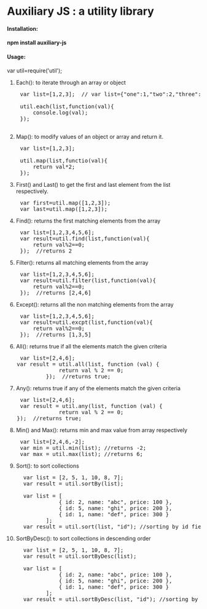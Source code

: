 Auxiliary JS : a utility library 
==================================================================
<h4>Installation:<h4>

npm install auxiliary-js

<h4>Usage:</h4>

var util=require('util');

1. Each(): to iterate through an array or object

<pre>
    var list=[1,2,3];  // var list={"one":1,"two":2,"three":3};
    
    util.each(list,function(val){
        console.log(val);
    });

</pre>

2. Map(): to modify values of an object or array and return it.

<pre>
    var list=[1,2,3];

    util.map(list,functio(val){
        return val*2;
    });
</pre>

3. First() and Last() to get the first and last element from the list respectively.

<pre>
    var first=util.map([1,2,3]);
    var last=util.map([1,2,3]);
</pre>

4. Find(): returns the first matching elements from the array

<pre>
    var list=[1,2,3,4,5,6];
    var result=util.find(list,function(val){
        return val%2==0;
    });  //returns 2
</pre>

5. Filter(): returns all matching elements from the array

<pre>
    var list=[1,2,3,4,5,6];
    var result=util.filter(list,function(val){
        return val%2==0;
    });  //returns [2,4,6]
</pre>

6. Except(): returns all the non matching elements from the array

<pre>
    var list=[1,2,3,4,5,6];
    var result=util.excpt(list,function(val){
        return val%2==0;
    });  //returns [1,3,5]
</pre>

6. All(): returns true if all the  elements match the given criteria

<pre>
    var list=[2,4,6];
   var result = util.all(list, function (val) {
                return val % 2 == 0;
            });  //returns true;
</pre>

7. Any(): returns true if any of the elements match the given criteria

<pre>
    var list=[2,4,6];
    var result = util.any(list, function (val) {
                return val % 2 == 0;
   });  //returns true;
</pre>

8. Min() and Max(): returns min and max value from array respectively

<pre>
    var list=[2,4,6,-2];
    var min = util.min(list); //returns -2;
    var max = util.max(list); //returns 6;
</pre>

9. Sort(): to sort collections

<pre>
     var list = [2, 5, 1, 10, 8, 7];
     var result = util.sortBy(list); 
     
     var list = [
                { id: 2, name: "abc", price: 100 },
                { id: 5, name: "ghi", price: 200 },
                { id: 1, name: "def", price: 300 }
            ];
     var result = util.sort(list, "id"); //sorting by id field
</pre>

10. SortByDesc(): to sort collections in descending order

<pre>
     var list = [2, 5, 1, 10, 8, 7];
     var result = util.sortByDesc(list); 
     
     var list = [
                { id: 2, name: "abc", price: 100 },
                { id: 5, name: "ghi", price: 200 },
                { id: 1, name: "def", price: 300 }
            ];
     var result = util.sortByDesc(list, "id"); //sorting by id field
</pre>